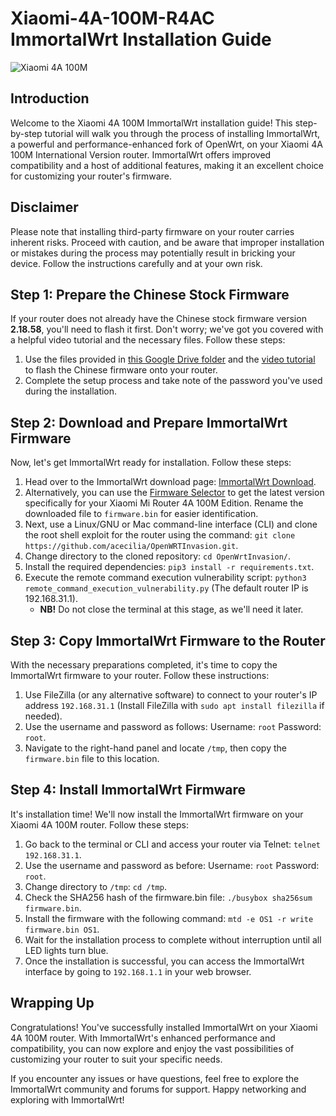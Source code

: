 # Xiaomi-4A-100M-R4AC ImmortalWrt Installation Guide

![Xiaomi 4A 100M](https://i02.appmifile.com/943_operator_sg/24/05/2021/169e85c0188f0c2eadea0f2142f7f71d.png)

## Introduction

Welcome to the Xiaomi 4A 100M ImmortalWrt installation guide! This step-by-step tutorial will walk you through the process of installing ImmortalWrt, a powerful and performance-enhanced fork of OpenWrt, on your Xiaomi 4A 100M International Version router. ImmortalWrt offers improved compatibility and a host of additional features, making it an excellent choice for customizing your router's firmware.

## Disclaimer

Please note that installing third-party firmware on your router carries inherent risks. Proceed with caution, and be aware that improper installation or mistakes during the process may potentially result in bricking your device. Follow the instructions carefully and at your own risk.

## Step 1: Prepare the Chinese Stock Firmware

If your router does not already have the Chinese stock firmware version **2.18.58**, you'll need to flash it first. Don't worry; we've got you covered with a helpful video tutorial and the necessary files. Follow these steps:

1. Use the files provided in [this Google Drive folder](https://drive.google.com/drive/folders/1FVCrAYYcd9zHmXlEv1CZxXRrr1En4f0j?usp=share_link) and the [video tutorial](https://www.youtube.com/watch?v=SLbkce-M2nE) to flash the Chinese firmware onto your router.
2. Complete the setup process and take note of the password you've used during the installation.

## Step 2: Download and Prepare ImmortalWrt Firmware

Now, let's get ImmortalWrt ready for installation. Follow these steps:

1. Head over to the ImmortalWrt download page: [ImmortalWrt Download](https://downloads.immortalwrt.org/releases/21.02.5/targets/ramips/mt76x8/immortalwrt-21.02.5-ramips-mt76x8-xiaomi_mi-router-4a-100m-squashfs-sysupgrade.bin).
2. Alternatively, you can use the [Firmware Selector](https://firmware-selector.immortalwrt.org/) to get the latest version specifically for your Xiaomi Mi Router 4A 100M Edition. Rename the downloaded file to `firmware.bin` for easier identification.
3. Next, use a Linux/GNU or Mac command-line interface (CLI) and clone the root shell exploit for the router using the command: `git clone https://github.com/acecilia/OpenWRTInvasion.git`.
4. Change directory to the cloned repository: `cd OpenWrtInvasion/`.
5. Install the required dependencies: `pip3 install -r requirements.txt`.
6. Execute the remote command execution vulnerability script: `python3 remote_command_execution_vulnerability.py` (The default router IP is 192.168.31.1).
   - **NB!** Do not close the terminal at this stage, as we'll need it later.

## Step 3: Copy ImmortalWrt Firmware to the Router

With the necessary preparations completed, it's time to copy the ImmortalWrt firmware to your router. Follow these instructions:

1. Use FileZilla (or any alternative software) to connect to your router's IP address `192.168.31.1` (Install FileZilla with `sudo apt install filezilla` if needed).
2. Use the username and password as follows: Username: `root` Password: `root`.
3. Navigate to the right-hand panel and locate `/tmp`, then copy the `firmware.bin` file to this location.

## Step 4: Install ImmortalWrt Firmware

It's installation time! We'll now install the ImmortalWrt firmware on your Xiaomi 4A 100M router. Follow these steps:

1. Go back to the terminal or CLI and access your router via Telnet: `telnet 192.168.31.1`.
2. Use the username and password as before: Username: `root` Password: `root`.
3. Change directory to `/tmp`: `cd /tmp`.
4. Check the SHA256 hash of the firmware.bin file: `./busybox sha256sum firmware.bin`.
5. Install the firmware with the following command: `mtd -e OS1 -r write firmware.bin OS1`.
6. Wait for the installation process to complete without interruption until all LED lights turn blue.
7. Once the installation is successful, you can access the ImmortalWrt interface by going to `192.168.1.1` in your web browser.

## Wrapping Up

Congratulations! You've successfully installed ImmortalWrt on your Xiaomi 4A 100M router. With ImmortalWrt's enhanced performance and compatibility, you can now explore and enjoy the vast possibilities of customizing your router to suit your specific needs.

If you encounter any issues or have questions, feel free to explore the ImmortalWrt community and forums for support. Happy networking and exploring with ImmortalWrt!
